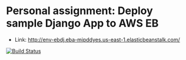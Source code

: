 # Personal assignment: Deploy sample Django App to AWS EB

- Link: http://env-ebdj.eba-mjpddyes.us-east-1.elasticbeanstalk.com/

[![Build Status](https://app.travis-ci.com/kolharsam/assignment-practical-swe.svg?branch=main)](https://app.travis-ci.com/kolharsam/assignment-practical-swe)


